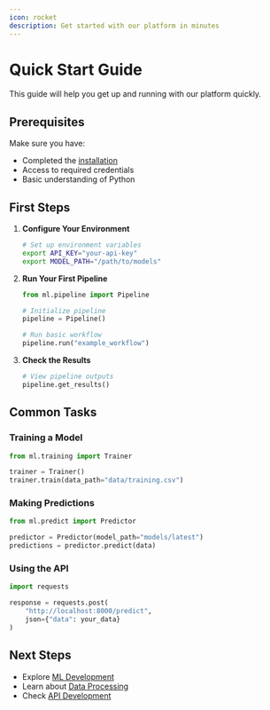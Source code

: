 ```yaml
---
icon: rocket
description: Get started with our platform in minutes
---
```


# Quick Start Guide

This guide will help you get up and running with our platform quickly.

## Prerequisites

Make sure you have:
- Completed the [installation](installation.md)
- Access to required credentials
- Basic understanding of Python

## First Steps

1. **Configure Your Environment**
   ```sh
   # Set up environment variables
   export API_KEY="your-api-key"
   export MODEL_PATH="/path/to/models"
   ```

2. **Run Your First Pipeline**
   ```python
   from ml.pipeline import Pipeline
   
   # Initialize pipeline
   pipeline = Pipeline()
   
   # Run basic workflow
   pipeline.run("example_workflow")
   ```

3. **Check the Results**
   ```python
   # View pipeline outputs
   pipeline.get_results()
   ```

## Common Tasks

### Training a Model
```python
from ml.training import Trainer

trainer = Trainer()
trainer.train(data_path="data/training.csv")
```

### Making Predictions
```python
from ml.predict import Predictor

predictor = Predictor(model_path="models/latest")
predictions = predictor.predict(data)
```

### Using the API
```python
import requests

response = requests.post(
    "http://localhost:8000/predict",
    json={"data": your_data}
)
```

## Next Steps

- Explore [ML Development](../how-to/development/ml.md)
- Learn about [Data Processing](../how-to/development/data.md)
- Check [API Development](../how-to/development/api.md) 